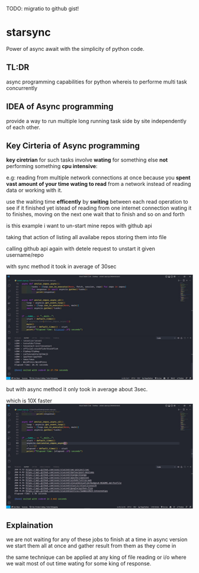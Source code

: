 TODO: migratio to github gist!
# starsync

Power of async await with the simplicity of python code.

## TL:DR

async programming capabilities for python whereis to performe multi task concurrently

## IDEA of Async programming

provide a way to run multiple long running task side by site independently of each other.

## Key Cirteria of Async programming

**key ciretrian** for such tasks involve **wating** for something else **not** performing something **cpu intensive**:

e.g: reading from multiple network connections at once because you **spent vast amount of your time wating to read** from a network instead of reading data or working with it.

use the waiting time **efficently** by **switing** between each read operation to see if it finished yet istead of reading from one internet connection wating it to finishes, moving on the next one wait that to finish and so on and forth

is this example i want to un-start mine repos with github api

taking that action of listing all availabe repos storing them into file

calling github api again with detele request to unstart it given username/repo

with sync method it took in average of 30sec

![](assets/images/WhatsApp%20Image%202022-10-26%20at%204.52.18%20PM.jpeg)

but with async method  it only took in average about 3sec.

which is 10X faster
![](assets/images/Screenshot%202022-10-26%20165043.jpg)

## Explaination

we are not waiting for any of these jobs to finish at a time
in async version we start them all at once and gather result from them as they come in

the same technique can be applied at any king of file reading or i/o
where we wait most of out time wating for some king of response.
